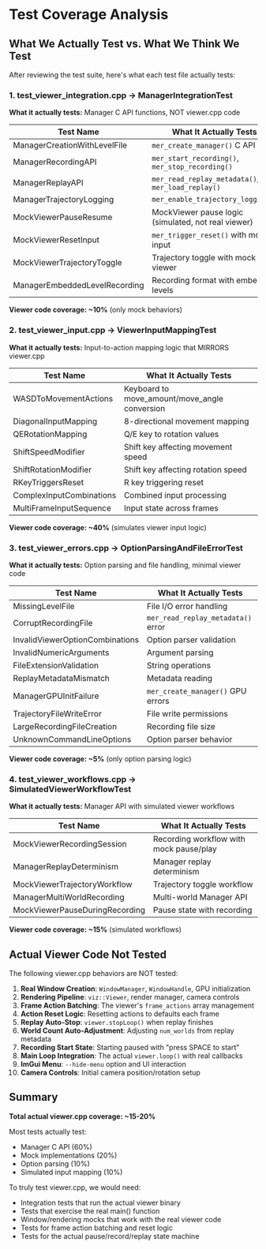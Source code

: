 # Test Coverage Analysis

## What We Actually Test vs. What We Think We Test

After reviewing the test suite, here's what each test file actually tests:

### 1. test_viewer_integration.cpp → **ManagerIntegrationTest**
**What it actually tests:** Manager C API functions, NOT viewer.cpp code

| Test Name | What It Actually Tests |
|-----------|------------------------|
| ManagerCreationWithLevelFile | `mer_create_manager()` C API |
| ManagerRecordingAPI | `mer_start_recording()`, `mer_stop_recording()` |
| ManagerReplayAPI | `mer_read_replay_metadata()`, `mer_load_replay()` |
| ManagerTrajectoryLogging | `mer_enable_trajectory_logging()` |
| MockViewerPauseResume | MockViewer pause logic (simulated, not real viewer) |
| MockViewerResetInput | `mer_trigger_reset()` with mock input |
| MockViewerTrajectoryToggle | Trajectory toggle with mock viewer |
| ManagerEmbeddedLevelRecording | Recording format with embedded levels |

**Viewer code coverage: ~10%** (only mock behaviors)

### 2. test_viewer_input.cpp → **ViewerInputMappingTest**
**What it actually tests:** Input-to-action mapping logic that MIRRORS viewer.cpp

| Test Name | What It Actually Tests |
|-----------|------------------------|
| WASDToMovementActions | Keyboard to move_amount/move_angle conversion |
| DiagonalInputMapping | 8-directional movement mapping |
| QERotationMapping | Q/E key to rotation values |
| ShiftSpeedModifier | Shift key affecting movement speed |
| ShiftRotationModifier | Shift key affecting rotation speed |
| RKeyTriggersReset | R key triggering reset |
| ComplexInputCombinations | Combined input processing |
| MultiFrameInputSequence | Input state across frames |

**Viewer code coverage: ~40%** (simulates viewer input logic)

### 3. test_viewer_errors.cpp → **OptionParsingAndFileErrorTest**
**What it actually tests:** Option parsing and file handling, minimal viewer code

| Test Name | What It Actually Tests |
|-----------|------------------------|
| MissingLevelFile | File I/O error handling |
| CorruptRecordingFile | `mer_read_replay_metadata()` error |
| InvalidViewerOptionCombinations | Option parser validation |
| InvalidNumericArguments | Argument parsing |
| FileExtensionValidation | String operations |
| ReplayMetadataMismatch | Metadata reading |
| ManagerGPUInitFailure | `mer_create_manager()` GPU errors |
| TrajectoryFileWriteError | File write permissions |
| LargeRecordingFileCreation | Recording file size |
| UnknownCommandLineOptions | Option parser behavior |

**Viewer code coverage: ~5%** (only option parsing logic)

### 4. test_viewer_workflows.cpp → **SimulatedViewerWorkflowTest**
**What it actually tests:** Manager API with simulated viewer workflows

| Test Name | What It Actually Tests |
|-----------|------------------------|
| MockViewerRecordingSession | Recording workflow with mock pause/play |
| ManagerReplayDeterminism | Manager replay determinism |
| MockViewerTrajectoryWorkflow | Trajectory toggle workflow |
| ManagerMultiWorldRecording | Multi-world Manager API |
| MockViewerPauseDuringRecording | Pause state with recording |

**Viewer code coverage: ~15%** (simulated workflows)

## Actual Viewer Code Not Tested

The following viewer.cpp behaviors are NOT tested:

1. **Real Window Creation**: `WindowManager`, `WindowHandle`, GPU initialization
2. **Rendering Pipeline**: `viz::Viewer`, render manager, camera controls
3. **Frame Action Batching**: The viewer's `frame_actions` array management
4. **Action Reset Logic**: Resetting actions to defaults each frame
5. **Replay Auto-Stop**: `viewer.stopLoop()` when replay finishes
6. **World Count Auto-Adjustment**: Adjusting `num_worlds` from replay metadata
7. **Recording Start State**: Starting paused with "press SPACE to start"
8. **Main Loop Integration**: The actual `viewer.loop()` with real callbacks
9. **ImGui Menu**: `--hide-menu` option and UI interaction
10. **Camera Controls**: Initial camera position/rotation setup

## Summary

**Total actual viewer.cpp coverage: ~15-20%**

Most tests actually test:
- Manager C API (60%)
- Mock implementations (20%)
- Option parsing (10%)
- Simulated input mapping (10%)

To truly test viewer.cpp, we would need:
- Integration tests that run the actual viewer binary
- Tests that exercise the real main() function
- Window/rendering mocks that work with the real viewer code
- Tests for frame action batching and reset logic
- Tests for the actual pause/record/replay state machine